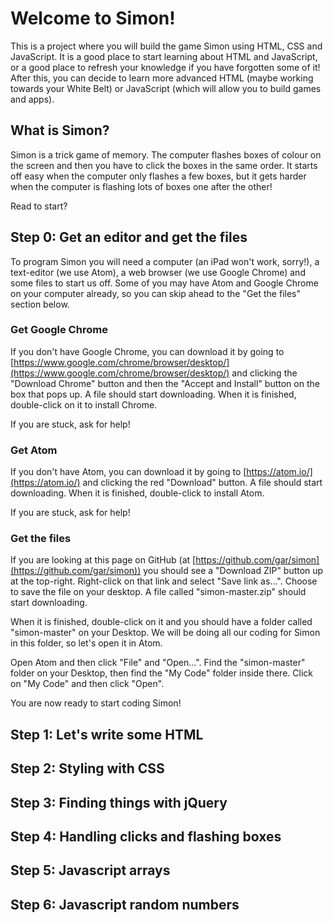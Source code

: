 # Welcome to Simon!

This is a project where you will build the game Simon using HTML, CSS and JavaScript. It is a good place to start learning about HTML and JavaScript, or a good place to refresh your knowledge if you have forgotten some of it! After this, you can decide to learn more advanced HTML (maybe working towards your White Belt) or JavaScript (which will allow you to build games and apps).

## What is Simon?

Simon is a trick game of memory. The computer flashes boxes of colour on the screen and then you have to click the boxes in the same order. It starts off easy when the computer only flashes a few boxes, but it gets harder when the computer is flashing lots of boxes one after the other!

Read to start?

## Step 0: Get an editor and get the files

To program Simon you will need a computer (an iPad won't work, sorry!), a text-editor (we use Atom), a web browser (we use Google Chrome) and some files to start us off. Some of you may have Atom and Google Chrome on your computer already, so you can skip ahead to the "Get the files" section below.

### Get Google Chrome

If you don't have Google Chrome, you can download it by going to [https://www.google.com/chrome/browser/desktop/](https://www.google.com/chrome/browser/desktop/) and clicking the "Download Chrome" button and then the "Accept and Install" button on the box that pops up. A file should start downloading. When it is finished, double-click on it to install Chrome.

If you are stuck, ask for help!

### Get Atom

If you don't have Atom, you can download it by going to [https://atom.io/](https://atom.io/) and clicking the red "Download" button. A file should start downloading. When it is finished, double-click to install Atom.

If you are stuck, ask for help!

### Get the files

If you are looking at this page on GitHub (at [https://github.com/gar/simon](https://github.com/gar/simon)) you should see a "Download ZIP" button up at the top-right. Right-click on that link and select "Save link as...". Choose to save the file on your desktop. A file called "simon-master.zip" should start downloading.

When it is finished, double-click on it and you should have a folder called "simon-master" on your Desktop. We will be doing all our coding for Simon in this folder, so let's open it in Atom.

Open Atom and then click "File" and "Open...". Find the "simon-master" folder on your Desktop, then find the "My Code" folder inside there. Click on "My Code" and then click "Open".

You are now ready to start coding Simon!

## Step 1: Let's write some HTML

## Step 2: Styling with CSS

## Step 3: Finding things with jQuery

## Step 4: Handling clicks and flashing boxes

## Step 5: Javascript arrays

## Step 6: Javascript random numbers
